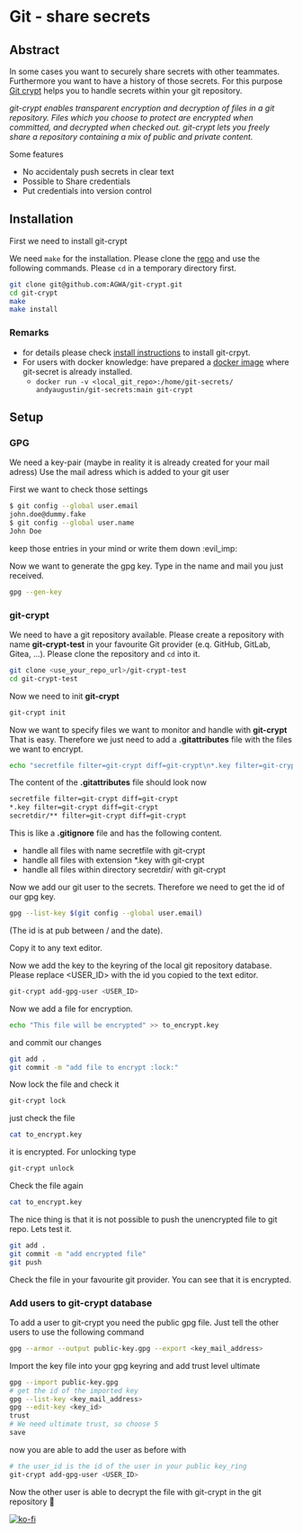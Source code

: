 # Git - share secrets

## Abstract

In some cases you want to securely share secrets with other teammates. Furthermore you want to have a history of those secrets.
For this purpose [Git crypt][git-crypt] helps you to handle secrets within your git repository.

*git-crypt enables transparent encryption and decryption of files in a git repository. Files which you choose to protect are encrypted when committed, and decrypted when checked out. git-crypt lets you freely share a repository containing a mix of public and private content.*

Some features

- No accidentaly push secrets in clear text
- Possible to Share credentials
- Put credentials into version control

## Installation

First we need to install git-crypt

We need `make` for the installation.
Please clone the [repo][git-crypt] and use the following commands.
Please `cd` in a temporary directory first.

```bash
git clone git@github.com:AGWA/git-crypt.git
cd git-crypt
make
make install
```

### Remarks

- for details please check [install instructions][git-crypt-install] to install git-crpyt.
- For users with docker knowledge: have prepared a [docker image][git-crypt-docker] where git-secret is already installed.
  - `docker run -v <local_git_repo>:/home/git-secrets/ andyaugustin/git-secrets:main git-crypt`

## Setup

### GPG

We need a key-pair (maybe in reality it is already created for your mail adress)
Use the mail adress which is added to your git user

First we want to check those settings

```bash
$ git config --global user.email
john.doe@dummy.fake
$ git config --global user.name
John Doe
```

keep those entries in your mind or write them down :evil_imp:

Now we want to generate the gpg key.
Type in the name and mail you just received.

```bash
gpg --gen-key
```

### git-crypt

We need to have a git repository available. Please create a repository with name **git-crypt-test** in your favourite Git provider (e.q. GitHub, GitLab, Gitea, ...).
Please clone the repository and `cd` into it.

```bash
git clone <use_your_repo_url>/git-crypt-test
cd git-crypt-test
```

Now we need to init **git-crypt**

```bash
git-crypt init
```

Now we want to specify files we want to monitor and handle with **git-crypt**
That is easy. Therefore we just need to add a **.gitattributes** file with the files we want to encrypt.

```bash
echo "secretfile filter=git-crypt diff=git-crypt\n*.key filter=git-crypt diff=git-crypt\nsecretdir/** filter=git-crypt diff=git-crypt" >> .gitattributes
```

The content of the **.gitattributes** file should look now

```txt
secretfile filter=git-crypt diff=git-crypt
*.key filter=git-crypt diff=git-crypt
secretdir/** filter=git-crypt diff=git-crypt
```

This is like a **.gitignore** file and has the following content.

- handle all files with name secretfile with git-crypt
- handle all files with extension *.key with git-crypt
- handle all files within directory secretdir/ with git-crypt

Now we add our git user to the secrets. Therefore we need to get the id of our gpg key.

```bash
gpg --list-key $(git config --global user.email)
```

(The id is at pub between / and the date).

Copy it to any text editor.

Now we add the key to the keyring of the local git repository database.
Please replace <USER_ID> with the id you copied to the text editor.

```bash
git-crypt add-gpg-user <USER_ID>
```

Now we add a file for encryption.

```bash
echo "This file will be encrypted" >> to_encrypt.key
```

and commit our changes

```bash
git add .
git commit -m "add file to encrypt :lock:"
```

Now lock the file and check it

```bash
git-crypt lock
```

just check the file

```bash
cat to_encrypt.key
```

it is encrypted. For unlocking type

```bash
git-crypt unlock
```

Check the file again

```bash
cat to_encrypt.key
```

The nice thing is that it is not possible to push the unencrypted file to git repo.
Lets test it.

```bash
git add .
git commit -m "add encrypted file"
git push
```

Check the file in your favourite git provider. You can see that it is encrypted.

### Add users to git-crypt database

To add a user to git-crypt you need the public gpg file.
Just tell the other users to use the following command

```bash
gpg --armor --output public-key.gpg --export <key_mail_address>
```

Import the key file into your gpg keyring and add trust level ultimate

```bash
gpg --import public-key.gpg
# get the id of the imported key
gpg --list-key <key_mail_address>
gpg --edit-key <key_id>
trust
# We need ultimate trust, so choose 5
save
```

now you are able to add the user as before with

```bash
# the user_id is the id of the user in your public key_ring
git-crypt add-gpg-user <USER_ID>
```

Now the other user is able to decrypt the file with git-crypt in the git repository :rocket:

[![ko-fi](https://ko-fi.com/img/githubbutton_sm.svg)](https://ko-fi.com/A0A4EKB66)

[git-crypt]: https://github.com/AGWA/git-crypt
[git-crypt-install]: https://github.com/AGWA/git-crypt/blob/master/INSTALL.md
[git-crypt-docker]: https://hub.docker.com/repository/docker/andyaugustin/git-crypt
